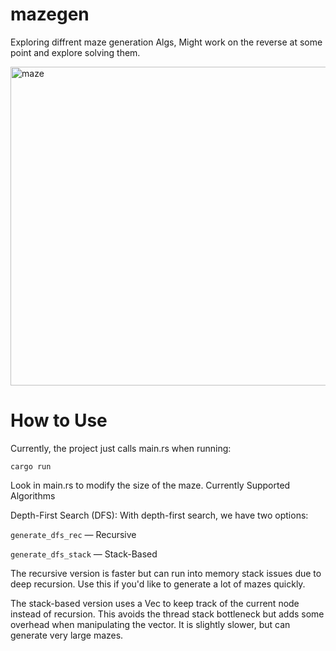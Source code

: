 # mazegen
Exploring diffrent maze generation Algs, Might work on the reverse at some point and explore solving them.

<img width="1250" height="510" alt="maze" src="https://github.com/user-attachments/assets/5987594c-6f4d-4644-8e73-5c9a0a391d59" />

# How to Use

Currently, the project just calls main.rs when running:

```cargo run```

Look in main.rs to modify the size of the maze.
Currently Supported Algorithms

   Depth-First Search (DFS):
    With depth-first search, we have two options:

  ```generate_dfs_rec``` — Recursive

  ```generate_dfs_stack``` — Stack-Based

   The recursive version is faster but can run into memory stack issues due to deep recursion. Use this if you'd like to generate a lot of mazes quickly.

   The stack-based version uses a Vec to keep track of the current node instead of recursion. This avoids the thread stack bottleneck but adds some overhead when manipulating the vector. It is slightly slower, but can generate very large mazes.
  
